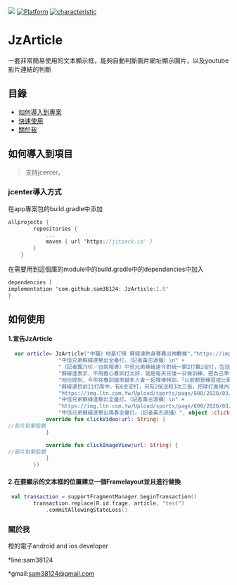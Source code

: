 [![](https://jitpack.io/v/sam38124/JzBleHelper.svg)](https://jitpack.io/#sam38124/JzBleHelper)
[![Platform](https://img.shields.io/badge/平台-%20Android%20-brightgreen.svg)](https://github.com/sam38124)
[![characteristic](https://img.shields.io/badge/特點-%20輕量級%20%7C%20簡單易用%20%20%7C%20穩定%20-brightgreen.svg)](https://github.com/sam38124)
# JzArticle
一套非常簡易使用的文本顯示框，能夠自動判斷圖片網址顯示圖片，以及youtube影片連結的判斷
## 目錄
* [如何導入到專案](#Import)
* [快速使用](#Use)
* [關於我](#About)

<a name="Import"></a>
## 如何導入到項目
> 支持jcenter。 <br/>

### jcenter導入方式
在app專案包的build.gradle中添加
```kotlin
allprojects {
		repositories {
			...
			maven { url 'https://jitpack.io' }
		}
	}
```

在需要用到這個庫的module中的build.gradle中的dependencies中加入
```kotlin
dependencies {
implementation 'com.github.sam38124: JzArticle:1.0'
}
```
<a name="Use"></a>
## 如何使用
#### 1.宣告JzArticle
```kotlin
  var article= JzArticle("中職》地基打穩 蘇緯達熱身賽轟出神數據","https://img.ltn.com.tw/Upload/sports/page/800/2020/03/04/phpbUjDst.jpg\n" +
                "中信兄弟蘇緯達擊出全壘打。（記者黃志源攝）\n" +
                "〔記者龔乃玠／台南報導〕中信兄弟蘇緯達今對統一獅2打數2安打，包括1發全壘打，熱身賽3戰4轟11打點冠居聯盟，他說今年地基打得穩，在打擊時看球時間更長，可以辨別直球和變化球，是熱身賽好手感的原因。\n" +
                "蘇緯達表示，不用擔心春訓打太好，就是每天日復一日做訓練，把自己準備好，結果就放在一邊，如果把結果論放太重，反而會更綁手綁腳。\n" +
                "他也提到，今年在春訓越來越多人會一起揮棒特訓，「以前都是練習或比賽完就沒有後續練習，今年蠻多的，大家一起練習，針對自己不足的地方做訓練，成果蠻不錯的。」\n" +
                "蘇緯達目前11打席中，有6支安打，另有2保送和3次三振，把球打進場內形成安打機率竟是100%，攻擊指數更是突破天際的2.727。\n" +
                "https://img.ltn.com.tw/Upload/sports/page/800/2020/03/04/phpUr1zF7.jpg\n" +
                "中信兄弟蘇緯達擊出全壘打。（記者黃志源攝）\n" +
                "https://img.ltn.com.tw/Upload/sports/page/800/2020/03/04/phpIme2il.jpg\n" +
                "中信兄弟蘇緯達擊出陽春全壘打。（記者黃志源攝）", object :click{
            override fun clickVideo(url: String) {
//影片點擊監聽
            }

            override fun clickImageView(url: String) {
//圖片點擊監聽
            }
        })
```
#### 2.在要顯示的文本框的位置建立一個Framelayout並且進行替換
```kotlin
 val transaction = supportFragmentManager.beginTransaction()
        transaction.replace(R.id.frage, article, "test")
            .commitAllowingStateLoss()
```
<a name="About"></a>
### 關於我
橙的電子android and ios developer

*line:sam38124

*gmail:sam38124@gmail.com
